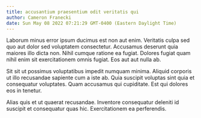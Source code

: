 ```yaml
---
title: accusantium praesentium odit veritatis qui
author: Cameron Franecki
date: Sun May 08 2022 07:21:29 GMT-0400 (Eastern Daylight Time)
---
```

Laborum minus error ipsum ducimus est non aut enim. Veritatis culpa sed quo aut dolor sed voluptatem consectetur. Accusamus deserunt quia maiores illo dicta non. Nihil cumque ratione ea fugiat. Dolores fugiat quam nihil enim sit exercitationem omnis fugiat. Eos aut aut nulla ab.

 Sit sit ut possimus voluptatibus impedit numquam minima. Aliquid corporis ut illo recusandae sapiente cum a iste ab. Quia suscipit voluptas sint quia et consequatur voluptates. Quam accusamus qui cupiditate. Est qui dolores eos in tenetur.

 Alias quis et ut quaerat recusandae. Inventore consequatur deleniti id suscipit et consequatur quas hic. Exercitationem ea perferendis.